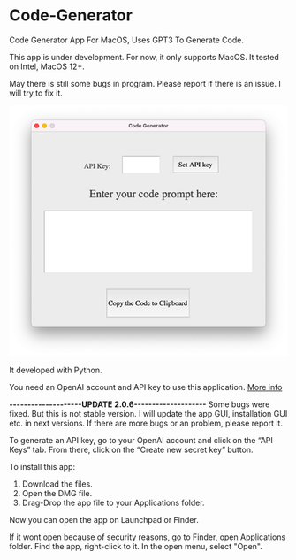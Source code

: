 # Code-Generator
Code Generator App For MacOS, Uses GPT3 To Generate Code.

This app is under development. For now, it only supports MacOS. It tested on Intel, MacOS 12+.

May there is still some bugs in program. Please report if there is an issue. I will try to fix it.

![Screenshot of Program](https://github.com/MYusufY/Code-Generator/blob/main/Screenshot.png?raw=true)

It developed with Python. 

You need an OpenAI account and API key to use this application.
[More info](https://auth0.openai.com/u/signup/identifier?state=hKFo2SBLbElmdllaUzEwMzRaRFNLeUJ1a1BHWlBRNFZCLW5hV6Fur3VuaXZlcnNhbC1sb2dpbqN0aWTZIHBRalIzczlYTTdFdC1PUTZpZ3RIVmNUa1BLcDB2Q3lRo2NpZNkgRFJpdnNubTJNdTQyVDNLT3BxZHR3QjNOWXZpSFl6d0Q)

**--------------------UPDATE 2.0.6--------------------**
Some bugs were fixed. 
But this is not stable version. I will update the app GUI, installation GUI etc. in next versions.
If there are more bugs or an problem, please report it.


To generate an API key, go to your OpenAI account and click on the “API Keys” tab. 
From there, click on the “Create new secret key” button.

To install this app:

1. Download the files.
2. Open the DMG file.
3. Drag-Drop the app file to your Applications folder.

Now you can open the app on Launchpad or Finder.

If it wont open because of security reasons, go to Finder, open Applications folder. Find the app, right-click to it. In the open menu, select "Open".
